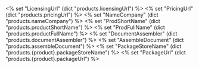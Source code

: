 <% set "LicensingUrl" (dict "products.licensingUrl") %>
<% set "PricingUrl" (dict "products.pricingUrl") %>
<% set "NameCompany" (dict "products.nameCompany") %>
<% set "ProdShortName" (dict "products.productShortName") %>
<% set "ProdFullName" (dict "products.productFullName") %>
<% set "DocumentAssembler" (dict "products.documentAssembler") %>
<% set "AssembleDocument" (dict "products.assembleDocument") %>
<% set "PackageStoreName" (dict "products.{product}.packageStoreName") %>
<% set "PackageUrl" (dict "products.{product}.packageUrl") %>
